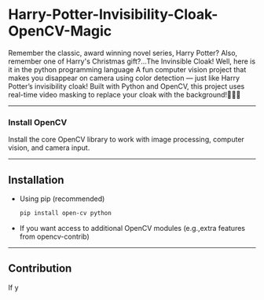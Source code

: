 # Harry-Potter-Invisibility-Cloak-OpenCV-Magic
Remember the classic, award winning novel series, Harry Potter?
Also, remember one of Harry's Christmas gift?...The Invinsible Cloak!
Well, here is it in the python programming language
A fun computer vision project that makes you disappear on camera using color detection — just like Harry Potter’s invisibility cloak! Built with Python and OpenCV, this project uses real-time video masking to replace your cloak with the background!🧙‍♂️✨

---


### Install OpenCV
Install the core OpenCV library to work with image processing, computer vision, and camera input.

---
## Installation
 - Using pip (recommended)
   ```bash
   pip install open-cv python

 - If you want access to additional OpenCV modules (e.g.,extra features from opencv-contrib)

---
## Contribution
If y
